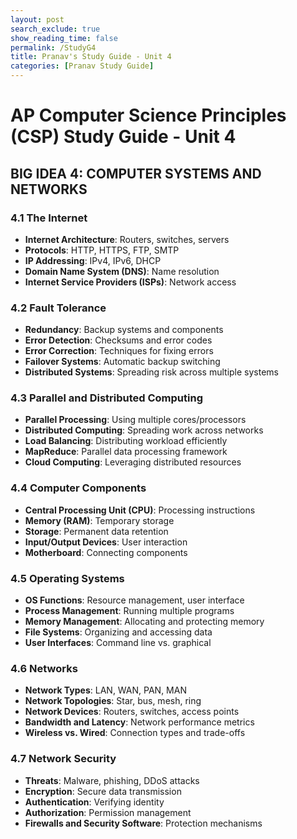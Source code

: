 ```yaml
---
layout: post 
search_exclude: true
show_reading_time: false
permalink: /StudyG4
title: Pranav's Study Guide - Unit 4
categories: [Pranav Study Guide]
---
```

# AP Computer Science Principles (CSP) Study Guide - Unit 4

## BIG IDEA 4: COMPUTER SYSTEMS AND NETWORKS

### 4.1 The Internet
- **Internet Architecture**: Routers, switches, servers
- **Protocols**: HTTP, HTTPS, FTP, SMTP
- **IP Addressing**: IPv4, IPv6, DHCP
- **Domain Name System (DNS)**: Name resolution
- **Internet Service Providers (ISPs)**: Network access

### 4.2 Fault Tolerance
- **Redundancy**: Backup systems and components
- **Error Detection**: Checksums and error codes
- **Error Correction**: Techniques for fixing errors
- **Failover Systems**: Automatic backup switching
- **Distributed Systems**: Spreading risk across multiple systems

### 4.3 Parallel and Distributed Computing
- **Parallel Processing**: Using multiple cores/processors
- **Distributed Computing**: Spreading work across networks
- **Load Balancing**: Distributing workload efficiently
- **MapReduce**: Parallel data processing framework
- **Cloud Computing**: Leveraging distributed resources

### 4.4 Computer Components
- **Central Processing Unit (CPU)**: Processing instructions
- **Memory (RAM)**: Temporary storage
- **Storage**: Permanent data retention
- **Input/Output Devices**: User interaction
- **Motherboard**: Connecting components

### 4.5 Operating Systems
- **OS Functions**: Resource management, user interface
- **Process Management**: Running multiple programs
- **Memory Management**: Allocating and protecting memory
- **File Systems**: Organizing and accessing data
- **User Interfaces**: Command line vs. graphical

### 4.6 Networks
- **Network Types**: LAN, WAN, PAN, MAN
- **Network Topologies**: Star, bus, mesh, ring
- **Network Devices**: Routers, switches, access points
- **Bandwidth and Latency**: Network performance metrics
- **Wireless vs. Wired**: Connection types and trade-offs

### 4.7 Network Security
- **Threats**: Malware, phishing, DDoS attacks
- **Encryption**: Secure data transmission
- **Authentication**: Verifying identity
- **Authorization**: Permission management
- **Firewalls and Security Software**: Protection mechanisms
